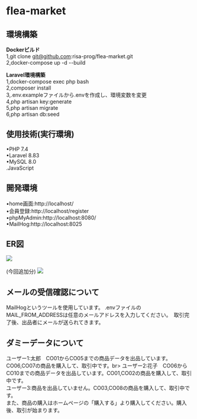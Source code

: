 # flea-market

## 環境構築

**Dockerビルド**</br>
1,git clone  git@github.com:risa-prog/flea-market.git<br/>
2,docker-compose up -d --build

**Laravel環境構築**</br>
1,docker-compose exec php bash<br/>
2,composer install<br/>
3,.env.exampleファイルから.envを作成し、環境変数を変更<br/>
4,php artisan key:generate<br/>
5,php artisan migrate<br/>
6,php artisan db:seed<br/>

## 使用技術(実行環境)

•PHP 7.4<br/>
•Laravel 8.83<br/>
•MySQL 8.0<br/>
.JavaScript</br>

## 開発環境

•home画面:http://localhost/<br/>
•会員登録:http://localhost/register</br>
•phpMyAdmin:http://localhost:8080/</br>
•MailHog:http://localhost:8025

## ER図

![](./flea-market.drawio.png)</br>
</br>
(今回追加分)
![](./flea-market2.drawio.png)

## メールの受信確認について

MailHogというツールを使用しています。
.envファイルのMAIL_FROM_ADDRESSは任意のメールアドレスを入力してください。　取引完了後、出品者にメールが送られてきます。

## ダミーデータについて

ユーザー1:太郎　CO01からCO05までの商品データを出品しています。CO06,CO07の商品を購入して、取引中です。br>
ユーザー2:花子　CO06からCO10までの商品データを出品しています。CO01,CO02の商品を購入して、取引中です。</br>
ユーザー3:商品を出品していません。CO03,CO08の商品を購入して、取引中です。</br>
また、商品の購入はホームページの「購入する」より購入してください。購入後、取引が始まります。

